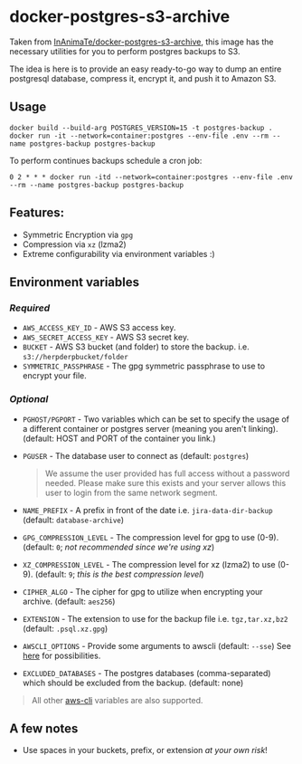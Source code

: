 # docker-postgres-s3-archive

Taken from [InAnimaTe/docker-postgres-s3-archive](https://github.com/InAnimaTe/docker-postgres-s3-archive), this image has the necessary utilities for you to perform postgres backups to S3.

The idea is here is to provide an easy ready-to-go way to dump an entire postgresql database, compress it, encrypt it, and push it to Amazon S3.

## Usage

```
docker build --build-arg POSTGRES_VERSION=15 -t postgres-backup .
docker run -it --network=container:postgres --env-file .env --rm --name postgres-backup postgres-backup
```

To perform continues backups schedule a cron job:

```crontab
0 2 * * * docker run -itd --network=container:postgres --env-file .env --rm --name postgres-backup postgres-backup
```

## Features:

- Symmetric Encryption via `gpg`
- Compression via `xz` (lzma2)
- Extreme configurability via environment variables :)

## Environment variables

### _Required_

- `AWS_ACCESS_KEY_ID` - AWS S3 access key.
- `AWS_SECRET_ACCESS_KEY` - AWS S3 secret key.
- `BUCKET` - AWS S3 bucket (and folder) to store the backup. i.e. `s3://herpderpbucket/folder`
- `SYMMETRIC_PASSPHRASE` - The gpg symmetric passphrase to use to encrypt your file.

### _Optional_

- `PGHOST/PGPORT` - Two variables which can be set to specify the usage of a different container or postgres server (meaning you aren't linking). (default: HOST and PORT of the container you link.)
- `PGUSER` - The database user to connect as (default: `postgres`)

  > We assume the user provided has full access without a password needed. Please make sure this exists and your server allows this user to login from the same network segment.

- `NAME_PREFIX` - A prefix in front of the date i.e. `jira-data-dir-backup` (default: `database-archive`)
- `GPG_COMPRESSION_LEVEL` - The compression level for gpg to use (0-9). (default: `0`; _not recommended since we're using xz_)
- `XZ_COMPRESSION_LEVEL` - The compression level for xz (lzma2) to use (0-9). (default: `9`; _this is the best compression level_)
- `CIPHER_ALGO` - The cipher for gpg to utilize when encrypting your archive. (default: `aes256`)
- `EXTENSION` - The extension to use for the backup file i.e. `tgz,tar.xz,bz2` (default: `.psql.xz.gpg`)
- `AWSCLI_OPTIONS` - Provide some arguments to awscli (default: `--sse`) See [here](http://docs.aws.amazon.com/cli/latest/reference/s3/cp.html) for possibilities.
- `EXCLUDED_DATABASES` - The postgres databases (comma-separated) which should be excluded from the backup. (default: none)

> All other [aws-cli](https://github.com/aws/aws-cli) variables are also supported.

## A few notes

- Use spaces in your buckets, prefix, or extension _at your own risk_!
